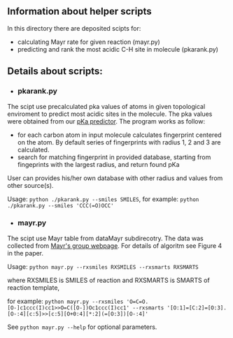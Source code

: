 ## Information about helper scripts
In this directory there are deposited scipts for:
- calculating Mayr rate for given reaction (mayr.py)
- predicting and rank the most acidic C-H site in molecule (pkarank.py)


## Details about scripts:
- ### pkarank.py
The scipt use precalculated pka values of atoms in given topological enviroment to predict most acidic sites in the molecule. 
The pka values were obtained from our [pKa predictor](https://pubs.acs.org/doi/full/10.1021/jacs.9b05895). The program works as follow:
  - for each carbon atom in input molecule calculates fingerprint centered on the atom. By default series of fingerprints with radius 1, 2 and 3 are calculated.
  - search for matching fingerprint in provided database, starting from fingeprints with the largest radius, and return found pKa

User can provides his/her own database with other radius and values from other source(s). 

Usage: `python ./pkarank.py --smiles SMILES`, for example: `python ./pkarank.py --smiles 'CCC(=O)OCC'`


- ### mayr.py
The scipt use Mayr table from dataMayr subdirecotry. The data was collected from [Mayr's group webpage](https://www.cup.lmu.de/oc/mayr/reaktionsdatenbank/).
For details of algoritm see Figure 4 in the paper.

Usage:  `python mayr.py --rxsmiles RXSMILES --rxsmarts RXSMARTS` 

where RXSMILES is SMILES of reaction and RXSMARTS is SMARTS of reaction template,

for example: `python mayr.py --rxsmiles 'O=C=O.[O-]c1ccc(I)cc1>>O=C([O-])Oc1ccc(I)cc1' --rxsmarts '[O:1]=[C:2]=[O:3].[O-:4][c:5]>>[c:5][O+0:4][*:2](=[O:3])[O-:4]'`

See `python mayr.py --help` for optional parameters.
